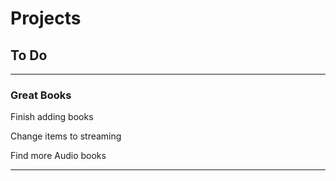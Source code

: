 # Projects
## To Do
***


### Great Books

Finish adding books

Change items to streaming

Find more Audio books

***

